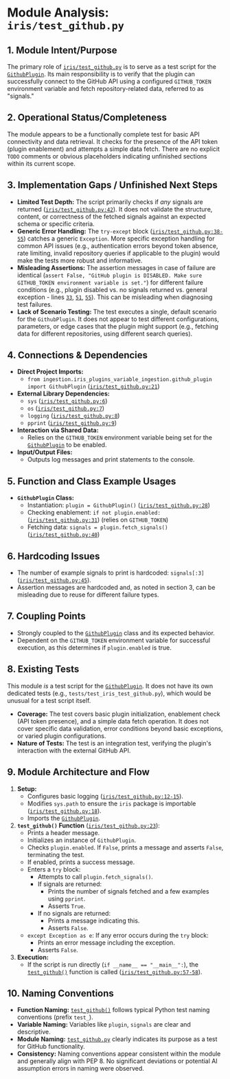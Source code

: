 # Module Analysis: `iris/test_github.py`

## 1. Module Intent/Purpose

The primary role of [`iris/test_github.py`](../../../iris/test_github.py) is to serve as a test script for the [`GithubPlugin`](../../../iris/iris_plugins_variable_ingestion/github_plugin.py). Its main responsibility is to verify that the plugin can successfully connect to the GitHub API using a configured `GITHUB_TOKEN` environment variable and fetch repository-related data, referred to as "signals."

## 2. Operational Status/Completeness

The module appears to be a functionally complete test for basic API connectivity and data retrieval. It checks for the presence of the API token (plugin enablement) and attempts a simple data fetch. There are no explicit `TODO` comments or obvious placeholders indicating unfinished sections within its current scope.

## 3. Implementation Gaps / Unfinished Next Steps

*   **Limited Test Depth:** The script primarily checks if *any* signals are returned ([`iris/test_github.py:42`](../../../iris/test_github.py:42)). It does not validate the structure, content, or correctness of the fetched signals against an expected schema or specific criteria.
*   **Generic Error Handling:** The `try-except` block ([`iris/test_github.py:38-55`](../../../iris/test_github.py:38-55)) catches a generic `Exception`. More specific exception handling for common API issues (e.g., authentication errors beyond token absence, rate limiting, invalid repository queries if applicable to the plugin) would make the tests more robust and informative.
*   **Misleading Assertions:** The assertion messages in case of failure are identical (`assert False, "GitHub plugin is DISABLED. Make sure GITHUB_TOKEN environment variable is set."`) for different failure conditions (e.g., plugin disabled vs. no signals returned vs. general exception - lines [`33`](../../../iris/test_github.py:33), [`51`](../../../iris/test_github.py:51), [`55`](../../../iris/test_github.py:55)). This can be misleading when diagnosing test failures.
*   **Lack of Scenario Testing:** The test executes a single, default scenario for the `GithubPlugin`. It does not appear to test different configurations, parameters, or edge cases that the plugin might support (e.g., fetching data for different repositories, using different search queries).

## 4. Connections & Dependencies

*   **Direct Project Imports:**
    *   `from ingestion.iris_plugins_variable_ingestion.github_plugin import GithubPlugin` ([`iris/test_github.py:21`](../../../iris/test_github.py:21))
*   **External Library Dependencies:**
    *   `sys` ([`iris/test_github.py:6`](../../../iris/test_github.py:6))
    *   `os` ([`iris/test_github.py:7`](../../../iris/test_github.py:7))
    *   `logging` ([`iris/test_github.py:8`](../../../iris/test_github.py:8))
    *   `pprint` ([`iris/test_github.py:9`](../../../iris/test_github.py:9))
*   **Interaction via Shared Data:**
    *   Relies on the `GITHUB_TOKEN` environment variable being set for the [`GithubPlugin`](../../../iris/iris_plugins_variable_ingestion/github_plugin.py) to be enabled.
*   **Input/Output Files:**
    *   Outputs log messages and print statements to the console.

## 5. Function and Class Example Usages

*   **`GithubPlugin` Class:**
    *   Instantiation: `plugin = GithubPlugin()` ([`iris/test_github.py:28`](../../../iris/test_github.py:28))
    *   Checking enablement: `if not plugin.enabled:` ([`iris/test_github.py:31`](../../../iris/test_github.py:31)) (relies on `GITHUB_TOKEN`)
    *   Fetching data: `signals = plugin.fetch_signals()` ([`iris/test_github.py:40`](../../../iris/test_github.py:40))

## 6. Hardcoding Issues

*   The number of example signals to print is hardcoded: `signals[:3]` ([`iris/test_github.py:45`](../../../iris/test_github.py:45)).
*   Assertion messages are hardcoded and, as noted in section 3, can be misleading due to reuse for different failure types.

## 7. Coupling Points

*   Strongly coupled to the [`GithubPlugin`](../../../iris/iris_plugins_variable_ingestion/github_plugin.py) class and its expected behavior.
*   Dependent on the `GITHUB_TOKEN` environment variable for successful execution, as this determines if `plugin.enabled` is true.

## 8. Existing Tests

This module *is* a test script for the [`GithubPlugin`](../../../iris/iris_plugins_variable_ingestion/github_plugin.py). It does not have its own dedicated tests (e.g., `tests/test_iris_test_github.py`), which would be unusual for a test script itself.
*   **Coverage:** The test covers basic plugin initialization, enablement check (API token presence), and a simple data fetch operation. It does not cover specific data validation, error conditions beyond basic exceptions, or varied plugin configurations.
*   **Nature of Tests:** The test is an integration test, verifying the plugin's interaction with the external GitHub API.

## 9. Module Architecture and Flow

1.  **Setup:**
    *   Configures basic logging ([`iris/test_github.py:12-15`](../../../iris/test_github.py:12-15)).
    *   Modifies `sys.path` to ensure the `iris` package is importable ([`iris/test_github.py:18`](../../../iris/test_github.py:18)).
    *   Imports the [`GithubPlugin`](../../../iris/iris_plugins_variable_ingestion/github_plugin.py).
2.  **`test_github()` Function** ([`iris/test_github.py:23`](../../../iris/test_github.py:23)):
    *   Prints a header message.
    *   Initializes an instance of `GithubPlugin`.
    *   Checks `plugin.enabled`. If `False`, prints a message and asserts `False`, terminating the test.
    *   If enabled, prints a success message.
    *   Enters a `try` block:
        *   Attempts to call `plugin.fetch_signals()`.
        *   If signals are returned:
            *   Prints the number of signals fetched and a few examples using `pprint`.
            *   Asserts `True`.
        *   If no signals are returned:
            *   Prints a message indicating this.
            *   Asserts `False`.
    *   `except Exception as e`: If any error occurs during the `try` block:
        *   Prints an error message including the exception.
        *   Asserts `False`.
3.  **Execution:**
    *   If the script is run directly (`if __name__ == "__main__":`), the [`test_github()`](../../../iris/test_github.py:23) function is called ([`iris/test_github.py:57-58`](../../../iris/test_github.py:57-58)).

## 10. Naming Conventions

*   **Function Naming:** [`test_github()`](../../../iris/test_github.py:23) follows typical Python test naming conventions (prefix `test_`).
*   **Variable Naming:** Variables like `plugin`, `signals` are clear and descriptive.
*   **Module Naming:** [`test_github.py`](../../../iris/test_github.py) clearly indicates its purpose as a test for GitHub functionality.
*   **Consistency:** Naming conventions appear consistent within the module and generally align with PEP 8. No significant deviations or potential AI assumption errors in naming were observed.
